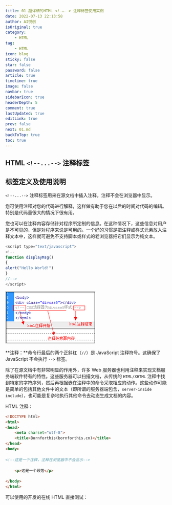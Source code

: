 ```yaml
---
title: 01-超详细的HTML <!–…– > 注释标签使用实例
date: 2022-07-13 22:13:58
author: AI悦创
isOriginal: true
category: 
    - HTML
tag:
    - HTML
icon: blog
sticky: false
star: false
password: false
article: true
timeline: true
image: false
navbar: true
sidebarIcon: true
headerDepth: 5
comment: true
lastUpdated: true
editLink: true
prev: false
next: 01.md
backToTop: true
toc: true
---
```


## HTML `<!--...-->` 注释标签

## 标签定义及使用说明

`<!--...-->` 注释标签用来在源文档中插入注释。注释不会在浏览器中显示。

您可使用注释对您的代码进行解释，这样做有助于您在以后的时间对代码的编辑。特别是代码量很大的情况下很有用。

您也可以在注释内容存储针对程序所定制的信息。在这种情况下，这些信息对用户是不可见的，但是对程序来说是可用的。一个好的习惯是把注释或样式元素放入注释文本中，这样就可避免不支持脚本或样式的老浏览器把它们显示为纯文本。

```javascript
<script type="text/javascript">            
<!--             
function displayMsg()                
{                
alert("Hello World!")                
}                
//-->                
</script> 
```

![html 注释代码分析图](./01.assets/201611031658515662.png)

**注释：**命令行最后的两个正斜杠（`//`）是 JavaScript 注释符号。这确保了 JavaScript 不会执行 `-->` 标签。

除了在源文档中有非常明显的作用外，许多 Web 服务器也利用注释来实现文档服务端软件特有的特性。这些服务器可以扫描文档，从传统的 `HTML/XHTML` 注释中找到特定的字符序列，然后再根据嵌在注释中的命令采取相应的动作。这些动作可能是简单的包括其他文件中的文本（即所谓的服务器端包含，`server-inside include`），也可能是复杂地执行其他命令去动态生成文档的内容。

HTML 注释：

```html
<!DOCTYPE html>
<html>
<head>
    <meta charset="utf-8">
    <title>Bornforthis(bornforthis.cn)</title>
</head>
<body>

<!--这是一个注释，注释在浏览器中不会显示-->

    <p>这是一个段落</p>

</body>
</html>
```

可以使用的开发的在线 HTML 直接测试：











